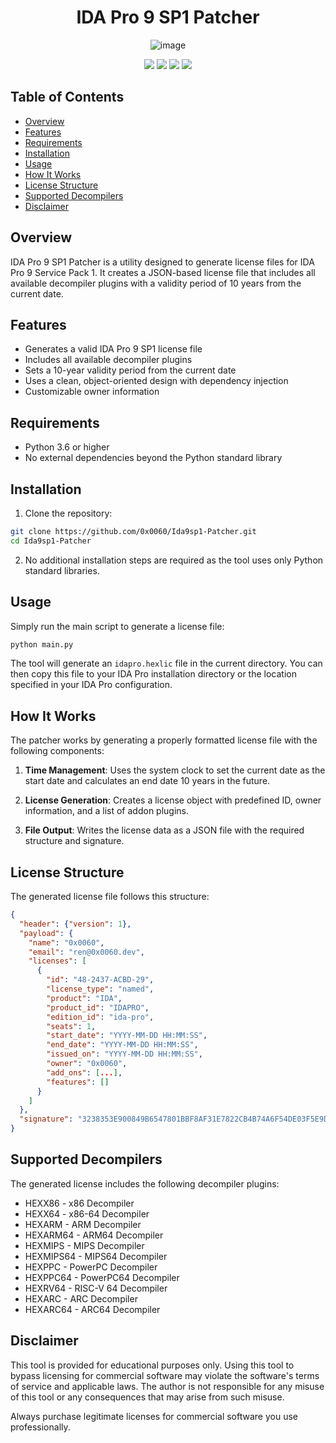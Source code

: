 <div align="center">
  
# IDA Pro 9 SP1 Patcher

![image](https://github.com/user-attachments/assets/5b390f9c-dd00-4d8d-ac7f-0de93f9849ec)


[![](https://img.shields.io/badge/%20-MIT-98a9f6?style=for-the-badge&labelColor=dedefd&logo=github&logoColor=6874a9)](https://raw.githubusercontent.com/0x0060/Ida9sp1-Patcher/refs/heads/main/LICENSE)
![](https://img.shields.io/badge/%20-PYTHON-98a9f6?style=for-the-badge&labelColor=dedefd&logo=python&logoColor=6874a9)
[![](https://img.shields.io/badge/%20-stars-98a9f6?style=for-the-badge&labelColor=dedefd&logo=github&logoColor=6874a9)](https://github.com/Ida9sp1-Patcher/NIDS/stargazers)
[![](https://img.shields.io/badge/%20-issues-98a9f6?style=for-the-badge&labelColor=dedefd&logo=github&logoColor=6874a9)](https://github.com/0x0060/Ida9sp1-Patcher/issues)

</div>

## Table of Contents

- [Overview](#overview)
- [Features](#features)
- [Requirements](#requirements)
- [Installation](#installation)
- [Usage](#usage)
- [How It Works](#how-it-works)
- [License Structure](#license-structure)
- [Supported Decompilers](#supported-decompilers)
- [Disclaimer](#disclaimer)

## Overview

IDA Pro 9 SP1 Patcher is a utility designed to generate license files for IDA Pro 9 Service Pack 1. It creates a JSON-based license file that includes all available decompiler plugins with a validity period of 10 years from the current date.

## Features

- Generates a valid IDA Pro 9 SP1 license file
- Includes all available decompiler plugins
- Sets a 10-year validity period from the current date
- Uses a clean, object-oriented design with dependency injection
- Customizable owner information

## Requirements

- Python 3.6 or higher
- No external dependencies beyond the Python standard library

## Installation

1. Clone the repository:

```bash
git clone https://github.com/0x0060/Ida9sp1-Patcher.git
cd Ida9sp1-Patcher
```

2. No additional installation steps are required as the tool uses only Python standard libraries.

## Usage

Simply run the main script to generate a license file:

```bash
python main.py
```

The tool will generate an `idapro.hexlic` file in the current directory. You can then copy this file to your IDA Pro installation directory or the location specified in your IDA Pro configuration.

## How It Works

The patcher works by generating a properly formatted license file with the following components:

1. **Time Management**: Uses the system clock to set the current date as the start date and calculates an end date 10 years in the future.

2. **License Generation**: Creates a license object with predefined ID, owner information, and a list of addon plugins.

3. **File Output**: Writes the license data as a JSON file with the required structure and signature.

## License Structure

The generated license file follows this structure:

```json
{
  "header": {"version": 1},
  "payload": {
    "name": "0x0060",
    "email": "ren@0x0060.dev",
    "licenses": [
      {
        "id": "48-2437-ACBD-29",
        "license_type": "named",
        "product": "IDA",
        "product_id": "IDAPRO",
        "edition_id": "ida-pro",
        "seats": 1,
        "start_date": "YYYY-MM-DD HH:MM:SS",
        "end_date": "YYYY-MM-DD HH:MM:SS",
        "issued_on": "YYYY-MM-DD HH:MM:SS",
        "owner": "0x0060",
        "add_ons": [...],
        "features": []
      }
    ]
  },
  "signature": "3238353E900849B6547801BBF8AF31E7822CB4B74A6F54DE03F5E9DFF96AC5DA981B50A62EAAF021F2052CC44498107B36C2D3B34C86B7B48084313189274A1D5D1F45C1F512820C508EA22ABA43EC584E6FEFF6BA9969DD428268F40859AFFE8A2E5BB66CA9C71E78FCAC14E3168D26D11952A71C0F330251D9D74FFC67BD24"
}
```

## Supported Decompilers

The generated license includes the following decompiler plugins:

- HEXX86 - x86 Decompiler
- HEXX64 - x86-64 Decompiler
- HEXARM - ARM Decompiler
- HEXARM64 - ARM64 Decompiler
- HEXMIPS - MIPS Decompiler
- HEXMIPS64 - MIPS64 Decompiler
- HEXPPC - PowerPC Decompiler
- HEXPPC64 - PowerPC64 Decompiler
- HEXRV64 - RISC-V 64 Decompiler
- HEXARC - ARC Decompiler
- HEXARC64 - ARC64 Decompiler

## Disclaimer

This tool is provided for educational purposes only. Using this tool to bypass licensing for commercial software may violate the software's terms of service and applicable laws. The author is not responsible for any misuse of this tool or any consequences that may arise from such misuse.

Always purchase legitimate licenses for commercial software you use professionally.
